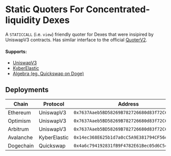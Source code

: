 # Static Quoters For Concentrated-liquidity Dexes

A `STATICCALL` (i.e. `view`) friendly quoter for Dexes that were insipired by UniswapV3 contracts.
Has similar interface to the official [QuoterV2](https://docs.uniswap.org/protocol/reference/periphery/lens/QuoterV2).

#### Supports: 
 * [UniswapV3](https://docs.uniswap.org/protocol/reference/smart-contracts)
 * [KyberElastic](https://docs.kyberswap.com/overview/overview-kyberswap-elastic)
 * [Algebra (eg. Quickswap on Doge)](https://algebra.finance/)

## Deployments

| Chain     | Protocol     | Address                                      |
| --------  | ------------ | -------------------------------------------- |
| Ethereum  | UniswapV3    | `0x7637Aaeb5BD58269B782726680d83f72C651aE74` |
| Optimism  | UniswapV3    | `0x7637Aaeb5BD58269B782726680d83f72C651aE74` |
| Arbitrum  | UniswapV3    | `0x7637Aaeb5BD58269B782726680d83f72C651aE74` |
| Avalanche | KyberElastic | `0x14ec368E625b1d7a0cC5A9E381794CF56d6224EA` |
| Dogechain | Quickswap    | `0x4a6c794192831fB9F4782E61Bec05d6C5cC9F3eA` |
